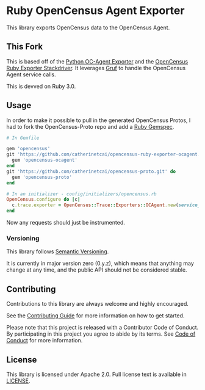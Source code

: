 # Ruby OpenCensus Agent Exporter
This library exports OpenCensus data to the OpenCensus Agent.

## This Fork
This is based off of the [Python OC-Agent Exporter](https://github.com/census-instrumentation/opencensus-python/blob/master/contrib/opencensus-ext-ocagent/README.rst) and the [OpenCensus Ruby Exporter Stackdriver](https://github.com/census-ecosystem/opencensus-ruby-exporter-stackdriver). It leverages [Gruf](https://github.com/bigcommerce/gruf) to handle the OpenCensus Agent service calls.

This is devved on Ruby 3.0.

## Usage
In order to make it possible to pull in the generated OpenCensus Protos, I had to fork the OpenCensus-Proto repo and add a [Ruby Gemspec](https://github.com/catherinetcai/opencensus-proto/tree/master/gen-ruby).

```ruby
# In Gemfile

gem 'opencensus'
git 'https://github.com/catherinetcai/opencensus-ruby-exporter-ocagent.git' do
  gem 'opencensus-ocagent'
end
git 'https://github.com/catherinetcai/opencensus-proto.git' do
  gem 'opencensus-proto'
end

# In an initializer - config/initializers/opencensus.rb
OpenCensus.configure do |c|
  c.trace.exporter = OpenCensus::Trace::Exporters::OCAgent.new(service_name: 'your-service-name')
end
```

Now any requests should just be instrumented.

### Versioning

This library follows [Semantic Versioning](http://semver.org/).

It is currently in major version zero (0.y.z), which means that anything may
change at any time, and the public API should not be considered stable.

## Contributing

Contributions to this library are always welcome and highly encouraged.

See the [Contributing Guide](CONTRIBUTING.md) for more information on how to get
started.

Please note that this project is released with a Contributor Code of Conduct. By
participating in this project you agree to abide by its terms. See
[Code of Conduct](CODE_OF_CONDUCT.md) for more information.

## License

This library is licensed under Apache 2.0. Full license text is available in
[LICENSE](LICENSE).
